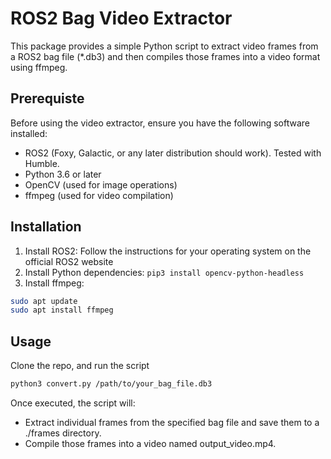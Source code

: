 # ROS2 Bag Video Extractor
This package provides a simple Python script to extract video frames from a ROS2 bag file (*.db3) and then compiles those frames into a video format using ffmpeg.

## Prerequiste
Before using the video extractor, ensure you have the following software installed:
 - ROS2 (Foxy, Galactic, or any later distribution should work). Tested with Humble.
 - Python 3.6 or later
 - OpenCV (used for image operations)
 - ffmpeg (used for video compilation)

## Installation
1. Install ROS2: Follow the instructions for your operating system on the official ROS2 website
2. Install Python dependencies:
```pip3 install opencv-python-headless```
3. Install ffmpeg:
```bash
sudo apt update
sudo apt install ffmpeg
```
## Usage
Clone the repo, and run the script
```bash
python3 convert.py /path/to/your_bag_file.db3
```

Once executed, the script will:
- Extract individual frames from the specified bag file and save them to a ./frames directory.
- Compile those frames into a video named output_video.mp4.
